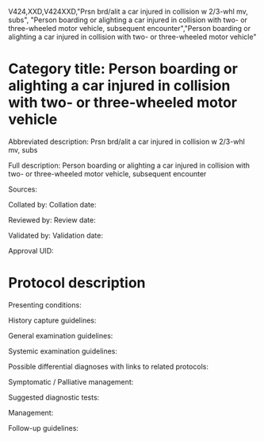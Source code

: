 V424,XXD,V424XXD,"Prsn brd/alit a car injured in collision w 2/3-whl mv, subs", "Person boarding or alighting a car injured in collision with two- or three-wheeled motor vehicle, subsequent encounter","Person boarding or alighting a car injured in collision with two- or three-wheeled motor vehicle"
# Category title: Person boarding or alighting a car injured in collision with two- or three-wheeled motor vehicle

Abbreviated description: Prsn brd/alit a car injured in collision w 2/3-whl mv, subs

Full description: Person boarding or alighting a car injured in collision with two- or three-wheeled motor vehicle, subsequent encounter

Sources:

Collated by:
Collation date:

Reviewed by:
Review date:

Validated by:
Validation date:

Approval UID:

# Protocol description

Presenting conditions:

History capture guidelines:

General examination guidelines:

Systemic examination guidelines:

Possible differential diagnoses with links to related protocols:

Symptomatic / Palliative management:

Suggested diagnostic tests:

Management:

Follow-up guidelines:
